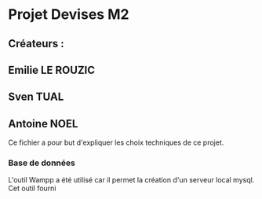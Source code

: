 # Projet Devises M2

## Créateurs :
## Emilie LE ROUZIC
## Sven TUAL
## Antoine NOEL

Ce fichier a pour but d'expliquer les choix techniques de ce projet.

### Base de données 
L'outil Wampp a été utilisé car il permet la création d'un serveur local mysql. Cet outil fourni
